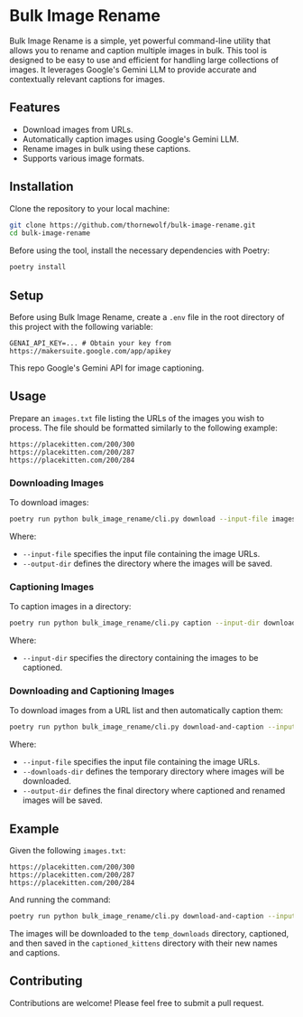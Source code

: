 # Bulk Image Rename

Bulk Image Rename is a simple, yet powerful command-line utility that allows you to rename and caption multiple images in bulk. This tool is designed to be easy to use and efficient for handling large collections of images. It leverages Google's Gemini LLM to provide accurate and contextually relevant captions for images.

## Features

- Download images from URLs.
- Automatically caption images using Google's Gemini LLM.
- Rename images in bulk using these captions.
- Supports various image formats.

## Installation

Clone the repository to your local machine:

```bash
git clone https://github.com/thornewolf/bulk-image-rename.git
cd bulk-image-rename
```

Before using the tool, install the necessary dependencies with Poetry:

```bash
poetry install
```

## Setup

Before using Bulk Image Rename, create a `.env` file in the root directory of this project with the following variable:

```
GENAI_API_KEY=... # Obtain your key from https://makersuite.google.com/app/apikey
```

This repo Google's Gemini API for image captioning.

## Usage

Prepare an `images.txt` file listing the URLs of the images you wish to process. The file should be formatted similarly to the following example:

```
https://placekitten.com/200/300
https://placekitten.com/200/287
https://placekitten.com/200/284
```

### Downloading Images

To download images:

```bash
poetry run python bulk_image_rename/cli.py download --input-file images.txt --output-dir downloads
```

Where:
- `--input-file` specifies the input file containing the image URLs.
- `--output-dir` defines the directory where the images will be saved.

### Captioning Images

To caption images in a directory:

```bash
poetry run python bulk_image_rename/cli.py caption --input-dir downloads
```

Where:
- `--input-dir` specifies the directory containing the images to be captioned.

### Downloading and Captioning Images

To download images from a URL list and then automatically caption them:

```bash
poetry run python bulk_image_rename/cli.py download-and-caption --input-file images.txt --downloads-dir temp_downloads --output-dir final_output
```

Where:
- `--input-file` specifies the input file containing the image URLs.
- `--downloads-dir` defines the temporary directory where images will be downloaded.
- `--output-dir` defines the final directory where captioned and renamed images will be saved.

## Example

Given the following `images.txt`:

```
https://placekitten.com/200/300
https://placekitten.com/200/287
https://placekitten.com/200/284
```

And running the command:

```bash
poetry run python bulk_image_rename/cli.py download-and-caption --input-file images.txt --downloads-dir temp_downloads --output-dir captioned_kittens
```

The images will be downloaded to the `temp_downloads` directory, captioned, and then saved in the `captioned_kittens` directory with their new names and captions.

## Contributing

Contributions are welcome! Please feel free to submit a pull request.